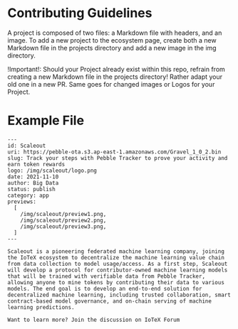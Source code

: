 # Contributing Guidelines

A project is composed of two files: a Markdown file with headers, and an image. To add a new project to the ecosystem page, create both a new Markdown file in the projects directory and add a new image in the img directory.

!Important!: Should your Project already exist within this repo, refrain from creating a new Markdown file in the projects directory! Rather adapt your old one in a new PR. Same goes for changed images or Logos for your Project.

# Example File

```mdx
---
id: Scaleout
uri: https://pebble-ota.s3.ap-east-1.amazonaws.com/Gravel_1_0_2.bin
slug: Track your steps with Pebble Tracker to prove your activity and earn token rewards
logo: /img/scaleout/logo.png
date: 2021-11-10
author: Big Data
status: publish
category: app
previews:
  [
    /img/scaleout/preview1.png,
    /img/scaleout/preview2.png,
    /img/scaleout/preview3.png,
  ]
---

Scaleout is a pioneering federated machine learning company, joining the IoTeX ecosystem to decentralize the machine learning value chain from data collection to model usage/access. As a first step, Scaleout will develop a protocol for contributor-owned machine learning models that will be trained with verifiable data from Pebble Tracker, allowing anyone to mine tokens by contributing their data to various models. The end goal is to develop an end-to-end solution for decentralized machine learning, including trusted collaboration, smart contract-based model governance, and on-chain serving of machine learning predictions.

Want to learn more? Join the discussion on IoTeX Forum
```
